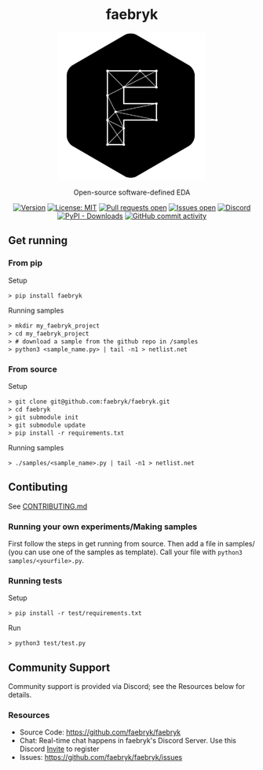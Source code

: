 <div align="center">

# faebryk

<a href="https://github.com/faebryk/faebryk">
<img height=300 width=300 src="./faebryk_logo.png"/>
</a>
<br/>

Open-source software-defined EDA

[![Version](https://img.shields.io/github/v/tag/faebryk/faebryk)](https://github.com/faebryk/faebryk/releases) [![License: MIT](https://img.shields.io/badge/License-MIT-yellow.svg)](https://github.com/faebryk/faebryk/blob/main/LICENSE) [![Pull requests open](https://img.shields.io/github/issues-pr/faebryk/faebryk)](https://github.com/faebryk/faebryk/pulls) [![Issues open](https://img.shields.io/github/issues/faebryk/faebryk)](https://github.com/faebryk/faebryk/issues)
[![Discord](https://img.shields.io/discord/907675333350809600?label=Discord)](https://discord.com/channels/907675333350809600) [![PyPI - Downloads](https://img.shields.io/pypi/dm/faebryk?label=PyPi%20Downloads)](https://pypi.org/project/faebryk/) [![GitHub commit activity](https://img.shields.io/github/commit-activity/m/faebryk/faebryk)](https://github.com/faebryk/faebryk/commits/main)

</div>

## Get running
### From pip
Setup
```
> pip install faebryk
```
Running samples
```
> mkdir my_faebryk_project
> cd my_faebryk_project
> # download a sample from the github repo in /samples
> python3 <sample_name.py> | tail -n1 > netlist.net
```

### From source
Setup
```
> git clone git@github.com:faebryk/faebryk.git
> cd faebryk
> git submodule init
> git submodule update
> pip install -r requirements.txt
```
Running samples
```
> ./samples/<sample_name>.py | tail -n1 > netlist.net
```



## Contibuting
See [CONTRIBUTING.md](docs/CONTRIBUTING.md)

### Running your own experiments/Making samples
First follow the steps in get running from source.
Then add a file in samples/ (you can use one of the samples as template).
Call your file with `python3 samples/<yourfile>.py`.

### Running tests
Setup
```
> pip install -r test/requirements.txt
```
Run
```
> python3 test/test.py
```

## Community Support
Community support is provided via Discord; see the Resources below for details.

### Resources
- Source Code: https://github.com/faebryk/faebryk
- Chat: Real-time chat happens in faebryk's Discord Server. Use this Discord [Invite](https://discord.gg/95jYuPmnUW) to register
- Issues: https://github.com/faebryk/faebryk/issues
